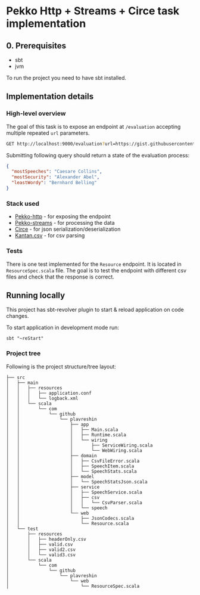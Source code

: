 # Pekko Http + Streams + Circe task implementation

## 0. Prerequisites

- sbt
- jvm

To run the project you need to have sbt installed.

## Implementation details

### High-level overview

The goal of this task is to expose an endpoint at `/evaluation` accepting multiple repeated `url` parameters.

```sh
GET http://localhost:9000/evaluation?url=https://gist.githubusercontent.com/plavreshin/5379f789f290a6355eecb47688498f12/raw/987f791b2ebc4ce5bcfbc2e915f63eebf0a42724/speakersValid.csv
```

Submitting following query should return a state of the evaluation process:

```json
{
  "mostSpeeches": "Caesare Collins",
  "mostSecurity": "Alexander Abel",
  "leastWordy": "Bernhard Belling"
}
```

### Stack used

- [Pekko-http](https://pekko.apache.org/docs/pekko-http/current/) - for exposing the endpoint
- [Pekko-streams](https://pekko.apache.org/docs/pekko-streams/current/) - for processing the data
- [Circe](https://circe.github.io/circe/) - for json serialization/deserialization
- [Kantan.csv](https://nrinaudo.github.io/kantan.csv/) - for csv parsing

### Tests

There is one test implemented for the `Resource` endpoint. It is located in `ResourceSpec.scala` file.
The goal is to test the endpoint with different csv files and check that the response is correct.

## Running locally

This project has sbt-revolver plugin to start & reload application on code changes.

To start application in development mode run:

```shell
sbt "~reStart"
```

### Project tree

Following is the project structure/tree layout:

```shell
├── src
│   ├── main
│   │   ├── resources
│   │   │   ├── application.conf
│   │   │   └── logback.xml
│   │   └── scala
│   │       └── com
│   │           └── github
│   │               └── plavreshin
│   │                   ├── app
│   │                   │   ├── Main.scala
│   │                   │   ├── Runtime.scala
│   │                   │   └── wiring
│   │                   │       ├── ServiceWiring.scala
│   │                   │       └── WebWiring.scala
│   │                   ├── domain
│   │                   │   ├── CsvFileError.scala
│   │                   │   ├── SpeechItem.scala
│   │                   │   └── SpeechStats.scala
│   │                   ├── model
│   │                   │   └── SpeechStatsJson.scala
│   │                   ├── service
│   │                   │   ├── SpeechService.scala
│   │                   │   ├── csv
│   │                   │   │   └── CsvParser.scala
│   │                   │   └── speech
│   │                   └── web
│   │                       ├── JsonCodecs.scala
│   │                       └── Resource.scala
│   └── test
│       ├── resources
│       │   ├── headerOnly.csv
│       │   ├── valid.csv
│       │   ├── valid2.csv
│       │   └── valid3.csv
│       └── scala
│           └── com
│               └── github
│                   └── plavreshin
│                       └── web
│                           └── ResourceSpec.scala
```
